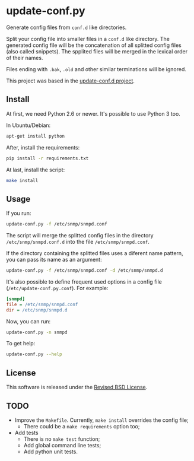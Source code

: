 update-conf.py
==============

Generate config files from `conf.d` like directories.

Split your config file into smaller files in a `conf.d` like directory. The generated config file will be the concatenation of all splitted config files (also called snippets). The spplited files will be merged in the lexical order of their names.

Files ending with `.bak`, `.old` and other similar terminations will be ignored.

This project was based in the [update-conf.d project](https://github.com/Atha/update-conf.d).

Install
-------

At first, we need Python 2.6 or newer. It's possible to use Python 3 too.

In Ubuntu/Debian:

```sh
apt-get install python
```

After, install the requirements:

```sh
pip install -r requirements.txt
```

At last, install the script:

```sh
make install
```

Usage
-----

If you run:

```sh
update-conf.py -f /etc/snmp/snmpd.conf
```

The script will merge the splitted config files in the directory `/etc/snmp/snmpd.conf.d` into the file `/etc/snmp/snmpd.conf`.

If the directory containing the splitted files uses a diferent name pattern, you can pass its name as an argument:

```sh
update-conf.py -f /etc/snmp/snmpd.conf -d /etc/snmp/snmpd.d
```

It's also possible to define frequent used options in a config file (`/etc/update-conf.py.conf`). For example:

```ini
[snmpd]
file = /etc/snmp/snmpd.conf
dir = /etc/snmp/snmpd.d
```

Now, you can run:

```sh
update-conf.py -n snmpd
```

To get help:

```sh
update-conf.py --help
```

License
-------

This software is released under the [Revised BSD License](LICENSE).

TODO
----

- Improve the `Makefile`. Currently, `make install` overrides the config file;
    - There could be a `make requirements` option too;
- Add tests
    - There is no `make test` function;
    - Add global command line tests;
    - Add python unit tests.
